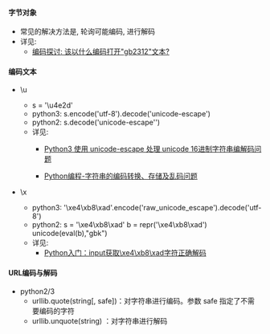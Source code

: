 
#### 字节对象
- 常见的解决方法是, 轮询可能编码, 进行解码
- 详见: 
    - [编码探讨: 该以什么编码打开"gb2312"文本?](http://blog.csdn.net/bluedamage/article/details/73312665)

#### 编码文本
- \\u
  - s = '\\u4e2d'
  - python3: s.encode('utf-8').decode('unicode-escape')
  - python2: s.decode('unicode-escape'')
  - 详见: 
    - [Python3 使用 unicode-escape 处理 unicode 16进制字符串编解码问题](http://blog.csdn.net/chuatony/article/details/72628868)

    - [Python编程-字符串的编码转换、存储及乱码问题](http://www.qmailer.net/archives/251.html)

- \\x
  - python3: '\xe4\xb8\xad'.encode('raw_unicode_escape').decode('utf-8')
  - python2: 
s = '\xe4\xb8\xad'
b = repr('\xe4\xb8\xad')
unicode(eval(b),"gbk") 
  - 详见:
    - [Python入门：input获取\xe4\xb8\xad字符正确解码](http://blog.csdn.net/foryouslgme/article/details/54948394)

#### URL编码与解码
- python2/3
  - urllib.quote(string[, safe])：对字符串进行编码。参数 safe 指定了不需要编码的字符
  - urllib.unquote(string) ：对字符串进行解码
